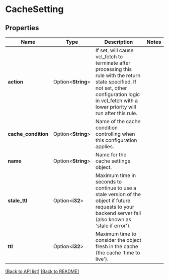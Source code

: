 # CacheSetting

## Properties

Name | Type | Description | Notes
------------ | ------------- | ------------- | -------------
**action** | Option<**String**> | If set, will cause vcl_fetch to terminate after processing this rule with the return state specified. If not set, other configuration logic in vcl_fetch with a lower priority will run after this rule.  | 
**cache_condition** | Option<**String**> | Name of the cache condition controlling when this configuration applies. | 
**name** | Option<**String**> | Name for the cache settings object. | 
**stale_ttl** | Option<**i32**> | Maximum time in seconds to continue to use a stale version of the object if future requests to your backend server fail (also known as 'stale if error'). | 
**ttl** | Option<**i32**> | Maximum time to consider the object fresh in the cache (the cache 'time to live'). | 

[[Back to API list]](../README.md#documentation-for-api-endpoints) [[Back to README]](../README.md)


